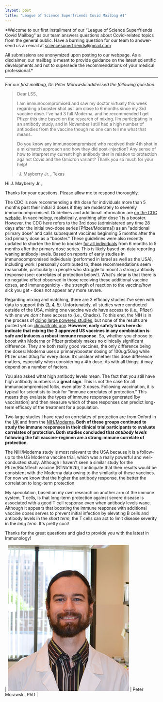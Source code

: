 ```yaml
---
layout: post
title: "League of Science Superfriends Covid Mailbag #1"
---
```


*Welcome to our first installment of our “League of Science Superfriends Covid Mailbag” as our team answers questions about Covid-related topics from the general public. Have a burning question for our team to answer-send us an email at sciencesuperfriends@gmail.com
 
All submissions are anonymized upon posting to our webpage. As a disclaimer, our mailbag is meant to provide guidance on the latest scientific developments and not to supersede the recommendations of your medical professional.*

---
 
*For our first mailbag, Dr. Peter Morawski addressed the following question:*

>Dear LSS,
>
>I am immunocompromised and saw my doctor virtually this week regarding a booster shot as I am close to 6 months since my 3rd vaccine dose.  I’ve had 3 full Moderna, and he recommended I get Pfizer this time based on the research of mixing.   I’m participating in an antibody study, and in November I still had a high number of antibodies from the vaccine though no one can tell me what that means.
>
>Do you know any immunocompromised who received their 4th shot in a mix/match approach and how they did post-injection? Any sense of how to interpret my current high antibody titer in relation to protection against Covid and the Omicron variant?
>Thank you so much for your help!
>
>-J. Mayberry Jr. , Texas


Hi J. Mayberry Jr., 
 
Thanks for your questions. Please allow me to respond thoroughly.
 
The CDC is now recommending a 4th dose for individuals more than 5 months past their initial 3 doses if they are moderately to severely immunocompromised. Guidelines and additional information are [on the CDC website](https://www.cdc.gov/coronavirus/2019-ncov/vaccines/recommendations/immuno.html). In vaccinology, realistically, anything after dose 1 is a booster. However, the CDC here refers to the 3rd dose (administered any time 28 days after the initial two-dose series [Pfizer/Moderna]) as an "additional primary dose" and calls subsequent vaccines beginning 5 months after the 3rd primary dose as a "booster." These guidelines were also recently updated to shorten the time to booster [for all individuals](https://www.cdc.gov/coronavirus/2019-ncov/vaccines/booster-shot.html) from 6 months to 5 months after the primary dose series. This is likely based on data reporting waning antibody levels. Based on reports of early studies in immunocompromised individuals (performed in Israel as well as the USA), including work I personally contributed to, these recommendations seem reasonable, particularly in people who struggle to mount a strong antibody response (see: correlates of protection below!). What's clear is that there is no negative effect observed in those receiving these additional vaccine doses, and immunogenicity - the strength of reaction to the vaccine/how sick you get - does not appear any more severe.
 
Regarding mixing and matching, there are 3 efficacy studies I've seen with data to support this ([3](https://www.thelancet.com/journals/lancet/article/PIIS0140-6736(21)01420-3/fulltext
), [4](https://www.thelancet.com/journals/lancet/article/PIIS0140-6736(21)01115-6/fulltext
), [5](https://www.nature.com/articles/s41591-021-01464-w
)). Unfortunately, all studies were conducted outside of the USA, mixing one vaccine we *do* have access to (i.e., Pfizer) with one we *don't* have access to (i.e., Chadox). To this end, the NIH is in the process of [doing large powered studies](https://www.nih.gov/news-events/news-releases/nih-clinical-trial-evaluating-mixed-covid-19-vaccine-schedules-begins), but none of the results are posted yet on [clinicaltrials.gov](http://clinicaltrials.gov/). **However, early safety trials here do indicate that mixing the 3 approved US vaccines in any combination is safe and induces a robust immune response**. So, whether you choose to boost with Moderna or Pfizer probably makes no clinically significant difference. They are both really good vaccines, the only difference being the doses: Moderna uses a primary/booster dosing of 100ug/50ug while Pfizer uses 30ug for every dose. It’s unclear whether this dose difference matters, especially when considering a 4th dose. As with all things, it may depend on a number of factors. 
 
You also asked what high antibody levels mean. The fact that you still have high antibody numbers is a **great sign**. This is not the case for all immunocompromised folks, even after 3 doses. Following vaccination, it is typical for scientists to look for “immune correlates of protection.” This means they evaluate the types of immune responses generated [by vaccination] and then measure which of these responses can predict long-term efficacy of the treatment for a population.  
 
Two large studies I have read on correlates of protection are from Oxford in the [UK](https://www.nature.com/articles/s41591-021-01540-1) and from the [NIH/Moderna](https://www.science.org/doi/10.1126/science.abm3425). **Both of these groups continued to study the immune responses in their clinical trial participants to evaluate correlates of protection. Both studies concluded that *antibody levels* following the full vaccine-regimen are a strong immune correlate of protection**. 
 
The NIH/Moderna study is most relevant to the USA because it is a follow-up to the US Moderna vaccine trial, which was a really powerful and well-conducted study. Although I haven't seen a similar study for the Pfizer/BioNTech vaccine (BTNb162b), I anticipate that their results would be consistent with the Moderna data owing to the similarity of these vaccines.  For now we know that the higher the antibody response, the better the correlation to long-term protection. 
 
My speculation, based on my own research on another arm of the immune system, T cells, is that long-term protection against severe disease is associated with a good T cell response even when antibody levels wane. Although it appears that boosting the immune response with additional vaccine doses serves to prevent initial infection by elevating B cells and antibody levels in the *short term*, the T cells can act to limit disease severity in the *long term*. It's pretty cool!
 
Thanks for the great questions and glad to provide you with the latest in Immunology!
 
| ![Peter Morawski, PhD](/assets/img/p-morawski.jpg#small) | Peter Morawski, PhD |
